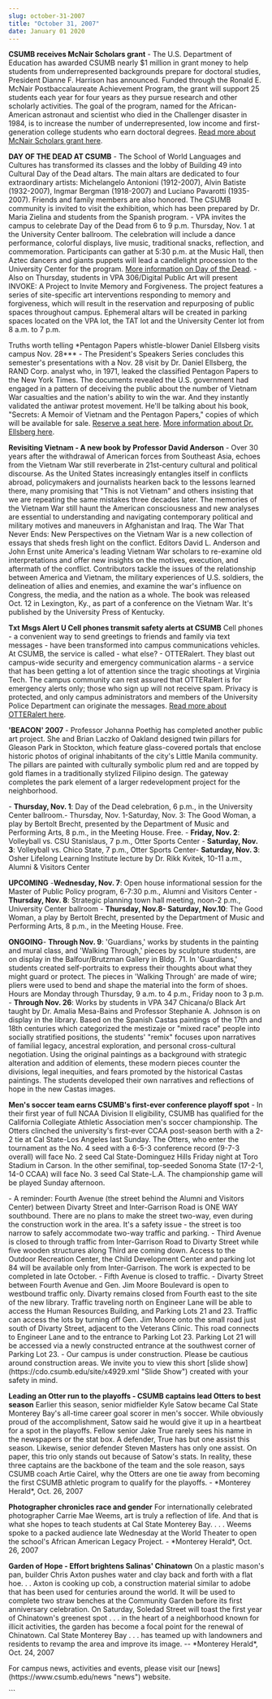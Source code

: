 ```yaml
---
slug: october-31-2007
title: "October 31, 2007"
date: January 01 2020
---
```


 
<p>
  <strong>CSUMB receives McNair Scholars grant</strong> &#45; The U.S.
  Department of Education has awarded CSUMB nearly $1 million in grant money to
  help students from underrepresented backgrounds prepare for doctoral studies,
  President Dianne F. Harrison has announced. Funded through the Ronald E.
  McNair Postbaccalaureate Achievement Program, the grant will support 25
  students each year for four years as they pursue research and other scholarly
  activities. The goal of the program, named for the African&#45;American
  astronaut and scientist who died in the Challenger disaster in 1984, is to
  increase the number of underrepresented, low income and first&#45;generation
  college students who earn doctoral degrees.
  <a href="https://news.csumb.edu/site/x20766.xml"
    >Read more about McNair Scholars grant here</a
  >.
</p>
<p>
  <strong>DAY OF THE DEAD AT CSUMB</strong> &#45; The School of World Languages
  and Cultures has transformed its classes and the lobby of Building 49 into
  Cultural Day of the Dead altars. The main altars are dedicated to four
  extraordinary artists: Michelangelo Antonioni &#40;1912&#45;2007&#41;, Alvin
  Batiste &#40;1932&#45;2007&#41;, Ingmar Bergman &#40;1918&#45;2007&#41; and
  Luciano Pavarotti &#40;1935&#45;2007&#41;. Friends and family members are also
  honored. The CSUMB community is invited to visit the exhibition, which has
  been prepared by Dr. Maria Zielina and students from the Spanish program.
  &#45; VPA invites the campus to celebrate Day of the Dead from 6 to 9 p.m.
  Thursday, Nov. 1 at the University Center ballroom. The celebration will
  include a dance performance, colorful displays, live music, traditional
  snacks, reflection, and commemoration. Participants can gather at 5:30 p.m. at
  the Music Hall, then Aztec dancers and giants puppets will lead a candlelight
  procession to the University Center for the program.
  <a href="https://vpa.csumb.edu/dead/index.htm"
    >More information on Day of the Dead</a
  >. &#45; Also on Thursday, students in VPA 306/Digital Public Art will present
  INVOKE: A Project to Invite Memory and Forgiveness. The project features a
  series of site&#45;specific art interventions responding to memory and
  forgiveness, which will result in the reservation and repurposing of public
  spaces throughout campus. Ephemeral altars will be created in parking spaces
  located on the VPA lot, the TAT lot and the University Center lot from 8 a.m.
  to 7 p.m.
</p>
<p>
  Truths worth telling &#42;Pentagon Papers whistle&#45;blower Daniel Ellsberg
  visits campus Nov. 28&#42;&#42;&#42; &#45; The President's Speakers Series
  concludes this semester's presentations with a Nov. 28 visit by Dr. Daniel
  Ellsberg, the RAND Corp. analyst who, in 1971, leaked the classified Pentagon
  Papers to the New York Times. The documents revealed the U.S. government had
  engaged in a pattern of deceiving the public about the number of Vietnam War
  casualties and the nation's ability to win the war. And they instantly
  validated the antiwar protest movement. He'll be talking about his book,
  "Secrets: A Memoir of Vietnam and the Pentagon Papers," copies of which will
  be available for sale.
  <a href="https://csumb.edu/site/x19928.xml">Reserve a seat here</a>.
  <a href="https://news.csumb.edu/site/x20764.xml%20"
    >More information about Dr. Ellsberg here</a
  >.
</p>
<p>
  <strong
    >Revisiting Vietnam &#45; A new book by Professor David Anderson</strong
  >
  &#45; Over 30 years after the withdrawal of American forces from Southeast
  Asia, echoes from the Vietnam War still reverberate in 21st&#45;century
  cultural and political discourse. As the United States increasingly entangles
  itself in conflicts abroad, policymakers and journalists hearken back to the
  lessons learned there, many promising that "This is not Vietnam" and others
  insisting that we are repeating the same mistakes three decades later. The
  memories of the Vietnam War still haunt the American consciousness and new
  analyses are essential to understanding and navigating contemporary political
  and military motives and maneuvers in Afghanistan and Iraq. The War That Never
  Ends: New Perspectives on the Vietnam War is a new collection of essays that
  sheds fresh light on the conflict. Editors David L. Anderson and John Ernst
  unite America's leading Vietnam War scholars to re&#45;examine old
  interpretations and offer new insights on the motives, execution, and
  aftermath of the conflict. Contributors tackle the issues of the relationship
  between America and Vietnam, the military experiences of U.S. soldiers, the
  delineation of allies and enemies, and examine the war's influence on
  Congress, the media, and the nation as a whole. The book was released Oct. 12
  in Lexington, Ky., as part of a conference on the Vietnam War. It's published
  by the University Press of Kentucky.
</p>
<p>
  <strong>Txt Msgs Alert U Cell phones transmit safety alerts at CSUMB</strong>
  Cell phones &#45; a convenient way to send greetings to friends and family via
  text messages &#45; have been transformed into campus communications vehicles.
  At CSUMB, the service is called &#45; what else? &#45; OTTERalert. They blast
  out campus&#45;wide security and emergency communication alarms &#45; a
  service that has been getting a lot of attention since the tragic shootings at
  Virginia Tech. The campus community can rest assured that OTTERalert is for
  emergency alerts only; those who sign up will not receive spam. Privacy is
  protected, and only campus administrators and members of the University Police
  Department can originate the messages.
  <a href="https://news.csumb.edu/site/x20695.xml"
    >Read more about OTTERalert here</a
  >.
</p>
<p>
  <strong>'BEACON' 2007</strong> &#45; Professor Johanna Poethig has completed
  another public art project. She and Brian Laczko of Oakland designed twin
  pillars for Gleason Park in Stockton, which feature glass&#45;covered portals
  that enclose historic photos of original inhabitants of the city's Little
  Manila community. The pillars are painted with culturally symbolic plum red
  and are topped by gold flames in a traditionally stylized Filipino design. The
  gateway completes the park element of a larger redevelopment project for the
  neighborhood.
</p>
<p>
  &#45; <strong>Thursday, Nov. 1</strong>: Day of the Dead celebration, 6 p.m.,
  in the University Center ballroom.&#45; Thursday, Nov. 1&#45;Saturday, Nov. 3:
  The Good Woman, a play by Bertolt Brecht, presented by the Department of Music
  and Performing Arts, 8 p.m., in the Meeting House. Free. &#45;
  <strong>Friday, Nov. 2</strong>: Volleyball vs. CSU Stanislaus, 7 p.m., Otter
  Sports Center &#45; <strong>Saturday, Nov. 3</strong>: Volleyball vs. Chico
  State, 7 p.m., Otter Sports Center&#45; <strong>Saturday, Nov. 3</strong>:
  Osher Lifelong Learning Institute lecture by Dr. Rikk Kvitek, 10&#45;11 a.m.,
  Alumni &amp; Visitors Center
</p>
<p>
  <strong>UPCOMING</strong> &#45;<strong>Wednesday, Nov. 7</strong>: Open house
  informational session for the Master of Public Policy program, 6&#45;7:30
  p.m., Alumni and Visitors Center &#45; <strong>Thursday, Nov. 8</strong>:
  Strategic planning town hall meeting, noon&#45;2 p.m., University Center
  ballroom &#45; <strong>Thursday, Nov.8&#45; Saturday, Nov.10</strong>: The
  Good Woman, a play by Bertolt Brecht, presented by the Department of Music and
  Performing Arts, 8 p.m., in the Meeting House. Free.
</p>
<p>
  <strong>ONGOING</strong>&#45; <strong>Through Nov. 9</strong>: 'Guardians,'
  works by students in the painting and mural class, and 'Walking Through,'
  pieces by sculpture students, are on display in the Balfour/Brutzman Gallery
  in Bldg. 71. In 'Guardians,' students created self&#45;portraits to express
  their thoughts about what they might guard or protect. The pieces in 'Walking
  Through' are made of wire; pliers were used to bend and shape the material
  into the form of shoes. Hours are Monday through Thursday, 9 a.m. to 4 p.m.,
  Friday noon to 3 p.m. &#45; <strong>Through Nov. 26</strong>: Works by
  students in VPA 347 Chicana/o Black Art taught by Dr. Amalia Mesa&#45;Bains
  and Professor Stephanie A. Johnson is on display in the library. Based on the
  Spanish Castas paintings of the 17th and 18th centuries which categorized the
  mestizaje or "mixed race" people into socially stratified positions, the
  students' "remix" focuses upon narratives of familial legacy, ancestral
  exploration, and personal cross&#45;cultural negotiation. Using the original
  paintings as a background with strategic alteration and addition of elements,
  these modern pieces counter the divisions, legal inequities, and fears
  promoted by the historical Castas paintings. The students developed their own
  narratives and reflections of hope in the new Castas images.
</p>
<p>
  <strong
    >Men's soccer team earns CSUMB's first&#45;ever conference playoff
    spot</strong
  >
  &#45; In their first year of full NCAA Division II eligibility, CSUMB has
  qualified for the California Collegiate Athletic Association men's soccer
  championship. The Otters clinched the university's first&#45;ever CCAA
  post&#45;season berth with a 2&#45;2 tie at Cal State&#45;Los Angeles last
  Sunday. The Otters, who enter the tournament as the No. 4 seed with a
  6&#45;5&#45;3 conference record &#40;9&#45;7&#45;3 overall&#41; will face No.
  2 seed Cal State&#45;Dominguez Hills Friday night at Toro Stadium in Carson.
  In the other semifinal, top&#45;seeded Sonoma State &#40;17&#45;2&#45;1,
  14&#45;0 CCAA&#41; will face No. 3 seed Cal State&#45;L.A. The championship
  game will be played Sunday afternoon.
</p>
<p>
  &#45; A reminder: Fourth Avenue &#40;the street behind the Alumni and Visitors
  Center&#41; between Divarty Street and Inter&#45;Garrison Road is ONE WAY
  southbound. There are no plans to make the street two&#45;way, even during the
  construction work in the area. It's a safety issue &#45; the street is too
  narrow to safely accommodate two&#45;way traffic and parking. &#45; Third
  Avenue is closed to through traffic from Inter&#45;Garrison Road to Divarty
  Street while five wooden structures along Third are coming down. Access to the
  Outdoor Recreation Center, the Child Development Center and parking lot 84
  will be available only from Inter&#45;Garrison. The work is expected to be
  completed in late October. &#45; Fifth Avenue is closed to traffic. &#45;
  Divarty Street between Fourth Avenue and Gen. Jim Moore Boulevard is open to
  westbound traffic only. Divarty remains closed from Fourth east to the site of
  the new library. Traffic traveling north on Engineer Lane will be able to
  access the Human Resources Building, and Parking Lots 21 and 23. Traffic can
  access the lots by turning off Gen. Jim Moore onto the small road just south
  of Divarty Street, adjacent to the Veterans Clinic. This road connects to
  Engineer Lane and to the entrance to Parking Lot 23. Parking Lot 21 will be
  accessed via a newly constructed entrance at the southwest corner of Parking
  Lot 23. &#45; Our campus is under construction. Please be cautious around
  construction areas. We invite you to view this short [slide
  show](https://cdo.csumb.edu/site/x4929.xml &quot;Slide Show&quot;) created with
  your safety in mind.
</p>
<p>
  <strong
    >Leading an Otter run to the playoffs &#45; CSUMB captains lead Otters to
    best season</strong
  >
  Earlier this season, senior midfielder Kyle Satow became Cal State Monterey
  Bay's all&#45;time career goal scorer in men's soccer. While obviously proud
  of the accomplishment, Satow said he would give it up in a heartbeat for a
  spot in the playoffs. Fellow senior Jake True rarely sees his name in the
  newspapers or the stat box. A defender, True has but one assist this season.
  Likewise, senior defender Steven Masters has only one assist. On paper, this
  trio only stands out because of Satow's stats. In reality, these three
  captains are the backbone of the team and the sole reason, says CSUMB coach
  Artie Cairel, why the Otters are one tie away from becoming the first CSUMB
  athletic program to qualify for the playoffs. &#45; &#42;Monterey Herald&#42;,
  Oct. 26, 2007
</p>
<p>
  <strong>Photographer chronicles race and gender</strong> For internationally
  celebrated photographer Carrie Mae Weems, art is truly a reflection of life.
  And that is what she hopes to teach students at Cal State Monterey Bay. . . .
  Weems spoke to a packed audience late Wednesday at the World Theater to open
  the school's African American Legacy Project. &#45; &#42;Monterey Herald&#42;,
  Oct. 26, 2007
</p>
<p>
  <strong>Garden of Hope &#45; Effort brightens Salinas' Chinatown</strong> On a
  plastic mason's pan, builder Chris Axton pushes water and clay back and forth
  with a flat hoe. . . Axton is cooking up cob, a construction material similar
  to adobe that has been used for centuries around the world. It will be used to
  complete two straw benches at the Community Garden before its first
  anniversary celebration. On Saturday, Soledad Street will toast the first year
  of Chinatown's greenest spot . . . in the heart of a neighborhood known for
  illicit activities, the garden has become a focal point for the renewal of
  Chinatown. Cal State Monterey Bay . . . has teamed up with landowners and
  residents to revamp the area and improve its image. &#45;&#45; &#42;Monterey
  Herald&#42;, Oct. 24, 2007
</p>
<p>
  For campus news, activities and events, please visit our
  [news](https://www.csumb.edu/news &quot;news&quot;) website.
</p>
```
